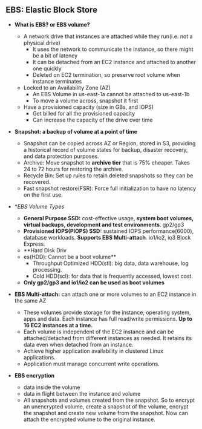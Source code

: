 ## EBS: Elastic Block Store
- **What is EBS? or EBS volume?**
	- A network drive that instances are attached while they run(i.e. not a physical drive)
		- It uses the network to communicate the instance, so there might be a bit of latency
		- It can be detached from an EC2 instance and attached to another one quickly
		- Deleted on EC2 termination, so preserve root volume when instance terminates
	- Locked to an Availability Zone (AZ)
		- An EBS Volume in us-east-1a cannot be attached to us-east-1b
		- To move a volume across, snapshot it first
	- Have a provisioned capacity (size in GBs, and IOPS)
		- Get billed for all the provisioned capacity
		- Can increase the capacity of the drive over time

- **Snapshot: a backup of volume at a point of time**
	- Snapshot can be copied across AZ or Region, stored in S3, providing a historical record of volume states for backup, disaster recovery, and data protection purposes.
	- Archive: Move snapshot to **archive tier** that is 75% cheaper. Takes 24 to 72 hours for restoring the archive.
	- Recycle Bin: Set up rules to retain deleted snapshots so they can be recovered.
	- Fast snapshot restore(FSR): Force full initialization to have no latency on the first use.

- **EBS Volume Types*
	- **General Purpose SSD:** cost-effective usage, **system boot volumes, virtual backups, development and test environments**. gp2/gp3
	- **Provisioned IOPS(PIOPS) SSD:** sustained IOPS performance(6000), database workloads. **Supports EBS Multi-attach**. io1/io2, io3 Block Express.
	- **Hard Disk Driv
	- es(HDD): Cannot be a boot volume**
		- Throughput Optimized HDD(stl): big data, data warehouse, log processing.
		- Cold HDD(scl): for data that is frequently accessed, lowest cost.
	- **Only gp2/gp3 and io1/io2 can be used as boot volumes**
	
- **EBS Multi-attach:** can attach one or more volumes to an EC2 instance in the same AZ
	- These volumes provide storage for the instance, operating system, apps and data. Each instance has full read/write permissions. **Up to 16 EC2 instances at a time.** 
	- Each volume is independent of the EC2 instance and can be attached/detached from different instances as needed. It retains its data even when detached from an instance.
	- Achieve higher application availability in clustered Linux applications.
	- Application must manage concurrent write operations.

- **EBS encryption**
	- data inside the volume
	- data in flight between the instance and volume
	- All snapshots and volumes created from the snapshot. So to encrypt an unencrypted volume, create a snapshot of the volume, encrypt the snapshot and create new volume from the snapshot. Now can attach the encrypted volume to the original instance.
